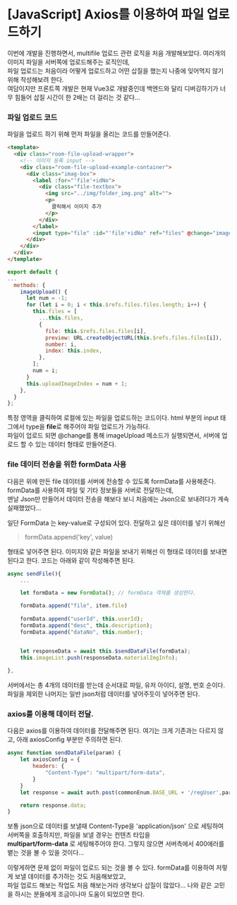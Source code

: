 # [JavaScript] Axios를 이용하여 파일 업로드하기

이번에 개발을 진행하면서, multifile 업로드 관련 로직을 처음 개발해보았다. 여러개의 이미지 파일을 서버쪽에 업로드해주는 로직인데, \
파일 업로드는 처음이라 어떻게 업로드하고 어떤 삽질을 했는지 나중에 잊어먹지 않기 위해 작성해보려 한다.\
여담이지만 프론트쪽 개발은 현재 Vue3로 개발중인데 백엔드와 달리 디버깅하기가 너무 힘들어 삽질 시간이 한 2배는 더 걸리는 것 같다... 

### 파일 업로드 코드

파일을 업로드 하기 위해 먼저 파일을 올리는 코드를 만들어준다. 
```html
<template>
  <div class="room-file-upload-wrapper">
    <!-- 이미지 등록 input -->
    <div class="room-file-upload-example-container">
      <div class="imag-box">
        <label :for="'file'+idNo">
          <div class="file-textbox">
            <img src="../img/folder_img.png" alt="">
            <p>
              클릭해서 이미지 추가
            </p>
          </div>
        </label>
        <input type="file" :id="'file'+idNo" ref="files" @change="imageUpload" />
      </div>
    </div>
  </div>
</template>
```
```javascript
export default {
...
  methods: {
    imageUpload() {
      let num = -1;
      for (let i = 0; i < this.$refs.files.files.length; i++) {
        this.files = [
          ...this.files,
          {
            file: this.$refs.files.files[i],
            preview: URL.createObjectURL(this.$refs.files.files[i]),
            number: i,
            index: this.index,
          },
        ];
        num = i;
      }
      this.uploadImageIndex = num + 1;
    },
  }
};
```
특정 영역을 클릭하여 로컬에 있는 파일을 업로드하는 코드이다. html 부분의 input 태그에서 type을 **file**로 해주어야 파일 업로드가 가능하다.\
파일이 업로드 되면 @change를 통해 imageUpload 메소드가 실행되면서, 서버에 업로드 할 수 있는 데이터 형태로 만들어준다.

### file 데이터 전송을 위한 formData 사용

다음은 위에 만든 file 데이터를 서버에 전송할 수 있도록 formData를 사용해준다. formData를 사용하여 파일 및 기타 정보들을 서버로 전달하는데,\
맨날 Json만 만들어서 데이터 전송을 해보다 보니 처음에는 Json으로 보내려다가 계속 실패했었다... 

일단 FormData 는 key-value로 구성되어 있다. 전달하고 싶은 데이터를 넣기 위해선

>formData.append('key', value)

형태로 넣어주면 된다.
이미지와 같은 파일을 보내기 위해선 이 형태로 데이터를 보내면 된다고 한다.
코드는 아래와 같이 작성해주면 된다.

```javascript
async sendFile(){
    ...

    let formData = new FormData(); // formData 객체를 생성한다.

    formData.append("file", item.file)
    
    formData.append("userId", this.userId);
    formData.append("desc", this.description);
    formData.append("dataNo", this.number);


    let responseData = await this.$sendDataFile(formData);
    this.imageList.push(responseData.materialImgInfo);
    
},
```
서버에서는 총 4개의 데이터를 받는데 순서대로 파일, 유저 아이디, 설명, 번호 순이다. 파일을 제외한 나머지는 일반 json처럼 데이터를 넣어주듯이 
넣어주면 된다.

### axios를 이용해 데이터 전달.

다음은 axios를 이용하여 데이터를 전달해주면 된다. 여기는 크게 기존과는 다르지 않고, 아래 axiosConfig 부분만 주의하면 된다.
```javascript
async function sendDataFile(param) {
    let axiosConfig = {
        headers: {
            "Content-Type": "multipart/form-data",
        }
    }
    let response = await auth.post(commonEnum.BASE_URL + '/regUser',param, axiosConfig);

    return response.data;
}
```
보통 json으로 데이터를 보낼때 Content-Type을 'application/json' 으로 세팅하여 서버쪽을 호출하지만, 파일을 보낼 경우는 컨텐츠 타입을\
**multipart/form-data** 로 세팅해주어야 한다. 그렇지 않으면 서버측에서 400에러를 뱉는 것을 볼 수 있을 것이다...


이렇게하면 문제 없이 파일이 업로드 되는 것을 볼 수 있다. formData를 이용하여 저렇게 보낼 데이터를 추가하는 것도 처음해보았고,\
파일 업로드 해보는 작업도 처음 해보는거라 생각보다 삽질이 많았다... 나와 같은 고민을 하시는 분들에게 조금이나마 도움이 되었으면 한다.